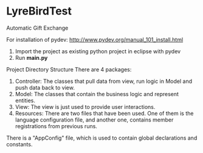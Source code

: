 # LyreBirdTest
Automatic Gift Exchange

For installation of pydev:
http://www.pydev.org/manual_101_install.html

1) Import the project as existing python project in eclipse with pydev
2) Run __main.py__



Project Directory Structure
There are 4 packages:
1) Controller: The classes that pull data from view, run logic in Model and push data back to view.
2) Model: The classes that contain the business logic and represent entities.
3) View: The view is just used to provide user interactions.
4) Resources: There are two files that have been used. One of them is the language configuration file, and another one, contains member registrations from previous runs.

There is a "AppConfig" file, which is used to contain global declarations and constants.
